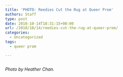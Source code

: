 ```yaml
---
title: 'PHOTO: Reedies Cut the Rug at Queer Prom'
authors: Staff
type: post
date: 2010-10-14T18:31:15+00:00
url: /2010/10/14/reedies-cut-the-rug-at-queer-prom/
categories:
  - Uncategorized
tags:
  - queer prom

---
```

<p style="text-align: center;">
  <a href="https://i1.wp.com/www.reedquest.org/wp-content/uploads/2010/10/Queer-Prom.jpg"><img class="aligncenter size-full wp-image-405" title="Queer Prom" src="https://i1.wp.com/www.reedquest.org/wp-content/uploads/2010/10/Queer-Prom.jpg?resize=640%2C425" alt="" data-recalc-dims="1" /></a>
</p>

_Photo by Heather Chan._
